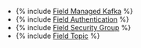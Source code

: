 * {% include [Field Managed Kafka](../../fields/kafka/ui/managed-kafka.md) %}
* {% include [Field Authentication](../../fields/kafka/ui/authentication.md) %}
* {% include [Field Security Group](../../fields/common/ui/security-group.md) %}
* {% include [Field Topic](../../fields/kafka/ui/topic.md) %}
